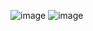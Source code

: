 ![image](https://user-images.githubusercontent.com/79656311/208609419-1be3cf1d-b5c3-4881-be4a-52ef1f6342f4.png)
![image](https://user-images.githubusercontent.com/79656311/208609500-38c3f142-0b01-4228-aec6-965c41258cbc.png)
